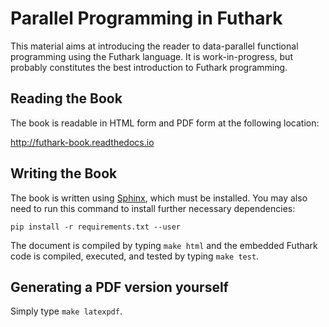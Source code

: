 # Parallel Programming in Futhark

This material aims at introducing the reader to data-parallel
functional programming using the Futhark language.  It is
work-in-progress, but probably constitutes the best introduction to
Futhark programming.

## Reading the Book

The book is readable in HTML form and PDF form at the following
location:

http://futhark-book.readthedocs.io

## Writing the Book

The book is written using [Sphinx](http://www.sphinx-doc.org), which
must be installed.  You may also need to run this command to install
further necessary dependencies:

    pip install -r requirements.txt --user

The document is compiled by typing `make html` and the embedded
Futhark code is compiled, executed, and tested by typing `make test`.

## Generating a PDF version yourself

Simply type `make latexpdf`.